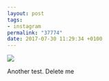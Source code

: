 ```yaml
---
layout: post
tags:
- instagram
permalink: "37774"
date: 2017-07-30 11:29:34 +0100
---
```

![]( https://scontent.cdninstagram.com/t51.2885-15/sh0.08/e35/20583187_510482275992930_7772317980146270208_n.jpg)
  
 Another test. Delete me
